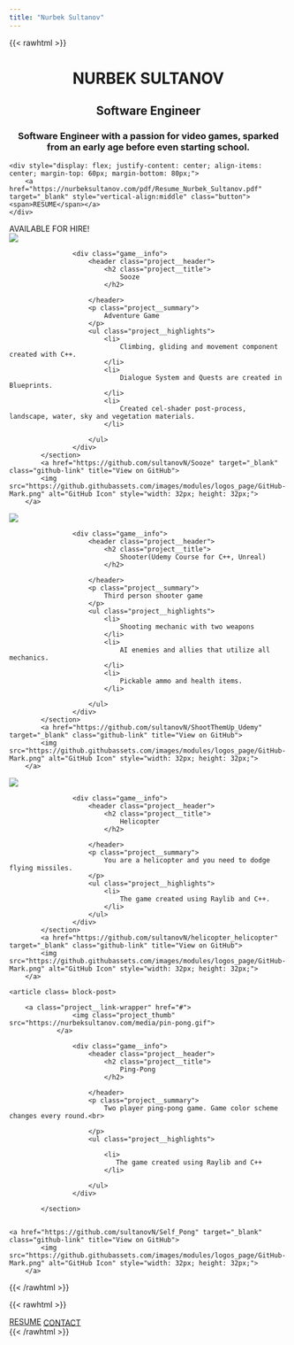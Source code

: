 ```yaml
---
title: "Nurbek Sultanov"
---
```

{{< rawhtml >}}
<h1 style="text-align: center;">NURBEK SULTANOV</h1>
<h2 style="text-align: center;">Software Engineer</h2>

<h3 style="text-align: center;">Software Engineer with a passion for video games, sparked from an early age before even starting school.</h3>


	<div style="display: flex; justify-content: center; align-items: center; margin-top: 60px; margin-bottom: 80px;">
		<a href="https://nurbeksultanov.com/pdf/Resume_Nurbek_Sultanov.pdf" target="_blank" style="vertical-align:middle" class="button"><span>RESUME</span></a>
	</div>
	

<div class="marquee">
  <span>AVAILABLE FOR HIRE!</span>
</div>


<div class="portf">

<article class= "block-post"> 
<section class="project">
                <a class="project__link-wrapper" href="https://nurbeksultanov.com/fProjects/Sooze/">
                    <img class="project_thumb" src="https://nurbeksultanov.com/media/sooze_3mb.gif">
                </a>

                    <div class="game__info">
                        <header class="project__header">
                            <h2 class="project__title">
                                Sooze
                            </h2>
                            
                        </header>
                        <p class="project__summary">
                            Adventure Game
                        </p>
                        <ul class="project__highlights">
                            <li>
                                Climbing, gliding and movement component created with C++. 
                            </li>
                            <li>
                                Dialogue System and Quests are created in Blueprints.
                            </li>
                            <li>
                                Created cel-shader post-process, landscape, water, sky and vegetation materials.
                            </li>

                        </ul>
                    </div>
            </section>
            <a href="https://github.com/sultanovN/Sooze" target="_blank" class="github-link" title="View on GitHub">
            <img src="https://github.githubassets.com/images/modules/logos_page/GitHub-Mark.png" alt="GitHub Icon" style="width: 32px; height: 32px;">
        </a>
</article>

<article class= "block-post"> 
<section class="project">
                <a class="project__link-wrapper" href="https://nurbeksultanov.com/fProjects/ShooterUE4/">
                    <img class="project_thumb" src="https://nurbeksultanov.com/proj/ShootThemUp.png">
                </a>

                    <div class="game__info">
                        <header class="project__header">
                            <h2 class="project__title">
                                Shooter(Udemy Course for C++, Unreal)
                            </h2>
                            
                        </header>
                        <p class="project__summary">
                            Third person shooter game
                        </p>
                        <ul class="project__highlights">
                            <li>
                                Shooting mechanic with two weapons 
                            </li>
                            <li>
                                AI enemies and allies that utilize all mechanics.
                            </li>
                            <li>
                                Pickable ammo and health items.
                            </li>
                            
                        </ul>
                    </div>
            </section>
            <a href="https://github.com/sultanovN/ShootThemUp_Udemy" target="_blank" class="github-link" title="View on GitHub">
            <img src="https://github.githubassets.com/images/modules/logos_page/GitHub-Mark.png" alt="GitHub Icon" style="width: 32px; height: 32px;">
        </a>
</article>

<article class= "block-post"> 
<section class="project">
                <a class="project__link-wrapper" href="#">
                    <img class="project_thumb" src="https://nurbeksultanov.com/proj/heli.png">
                </a>

                    <div class="game__info">
                        <header class="project__header">
                            <h2 class="project__title">
                                Helicopter
                            </h2>
                            
                        </header>
                        <p class="project__summary">
                            You are a helicopter and you need to dodge flying missiles.
                        </p>
                        <ul class="project__highlights">
                            <li>
                                The game created using Raylib and C++.
                            </li>
                        </ul>
                    </div>
            </section>
            <a href="https://github.com/sultanovN/helicopter_helicopter" target="_blank" class="github-link" title="View on GitHub">
            <img src="https://github.githubassets.com/images/modules/logos_page/GitHub-Mark.png" alt="GitHub Icon" style="width: 32px; height: 32px;">
        </a>
</article>

	<article class= block-post> 
<section class="project">

		<a class="project__link-wrapper" href="#">
                    <img class="project_thumb" src="https://nurbeksultanov.com/media/pin-pong.gif">
                </a>

                    <div class="game__info">
                        <header class="project__header">
                            <h2 class="project__title">
                                Ping-Pong
                            </h2>
                            
                        </header>
                        <p class="project__summary">
		                    Two player ping-pong game. Game color scheme changes every round.<br>
                            
                        </p>
                        <ul class="project__highlights">
                          
                            <li>
		                       The game created using Raylib and C++
                            </li>
                            
                        </ul>
                    </div>

            </section>


	<a href="https://github.com/sultanovN/Self_Pong" target="_blank" class="github-link" title="View on GitHub">
            <img src="https://github.githubassets.com/images/modules/logos_page/GitHub-Mark.png" alt="GitHub Icon" style="width: 32px; height: 32px;">
        </a>
</article>
</div>
{{< /rawhtml >}}

{{< rawhtml >}}
<div class="button-container">
	<a href="https://nurbeksultanov.com/pdf/Resume_Nurbek_Sultanov.pdf" class="button"><span>RESUME</span></a>
	<a href="https://nurbeksultanov.com/contact/" style="vertical-align:middle;" class="button"><span>CONTACT</span></a>
</div>
{{< /rawhtml >}}

